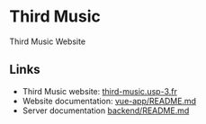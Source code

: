 # Third Music

Third Music Website

## Links

- Third Music website: [third-music.usp-3.fr](https://third-music.usp-3.fr/)
- Website documentation: [vue-app/README.md](https://github.com/Mathieu2301/Third-Music/tree/master/vue-app#readme)
- Server documentation [backend/README.md](https://github.com/Mathieu2301/Third-Music/tree/master/backend#readme)

